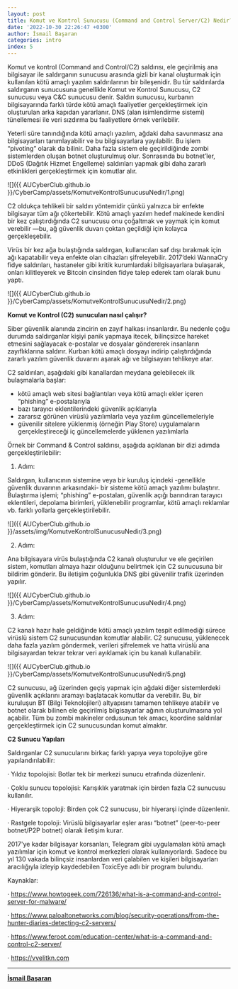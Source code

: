 ```yaml
---
layout: post
title: Komut ve Kontrol Sunucusu (Command and Control Server/C2) Nedir?
date: '2022-10-30 22:26:47 +0300'
author: İsmail Başaran
categories: intro
index: 5
---
```


Komut ve kontrol (Command and Control/C2) saldırısı, ele geçirilmiş ana bilgisayar ile saldırganın sunucusu arasında gizli bir kanal oluşturmak için kullanılan kötü amaçlı yazılım saldırılarının bir bileşenidir. Bu tür saldırılarda saldırganın sunucusuna genellikle Komut ve Kontrol Sunucusu, C2 sunucusu veya C&C sunucusu denir. Saldırı sunucusu, kurbanın bilgisayarında farklı türde kötü amaçlı faaliyetler gerçekleştirmek için oluşturulan arka kapıdan yararlanır. DNS (alan isimlendirme sistemi) tünellemesi ile veri sızdırma bu faaliyetlere örnek verilebilir.

Yeterli süre tanındığında kötü amaçlı yazılım, ağdaki daha savunmasız ana bilgisayarları tanımlayabilir ve bu bilgisayarlara yayılabilir. Bu işlem “pivoting” olarak da bilinir. Daha fazla sistem ele geçirildiğinde zombi sistemlerden oluşan botnet oluşturulmuş olur. Sonrasında bu botnet’ler, DDoS (Dağıtık Hizmet Engelleme) saldırıları yapmak gibi daha zararlı etkinlikleri gerçekleştirmek için komutlar alır.

![]({{ AUCyberClub.github.io }}/CyberCamp/assets/KomutveKontrolSunucusuNedir/1.png)

C2 oldukça tehlikeli bir saldırı yöntemidir çünkü yalnızca bir enfekte bilgisayar tüm ağı çökertebilir. Kötü amaçlı yazılım hedef makinede kendini bir kez çalıştırdığında C2 sunucusu onu çoğaltmak ve yaymak için komut verebilir —bu, ağ güvenlik duvarı çoktan geçildiği için kolayca gerçekleşebilir.

Virüs bir kez ağa bulaştığında saldırgan, kullanıcıları saf dışı bırakmak için ağı kapatabilir veya enfekte olan cihazları şifreleyebilir. 2017’deki WannaCry fidye saldırıları, hastaneler gibi kritik kurumlardaki bilgisayarlara bulaşarak, onları kilitleyerek ve Bitcoin cinsinden fidye talep ederek tam olarak bunu yaptı.

![]({{ AUCyberClub.github.io }}/CyberCamp/assets/KomutveKontrolSunucusuNedir/2.png)

**Komut ve Kontrol (C2) sunucuları nasıl çalışır?**

Siber güvenlik alanında zincirin en zayıf halkası insanlardır. Bu nedenle çoğu durumda saldırganlar kişiyi panik yapmaya itecek, bilinçsizce hareket etmesini sağlayacak e-postalar ve dosyalar göndererek insanların zayıflıklarına saldırır. Kurban kötü amaçlı dosyayı indirip çalıştırdığında zararlı yazılım güvenlik duvarını aşarak ağı ve bilgisayarı tehlikeye atar.

C2 saldırıları, aşağıdaki gibi kanallardan meydana gelebilecek ilk bulaşmalarla başlar:

- kötü amaçlı web sitesi bağlantıları veya kötü amaçlı ekler içeren “phishing” e-postalarıyla
- bazı tarayıcı eklentilerindeki güvenlik açıklarıyla
- zararsız görünen virüslü yazılımlarla veya yazılım güncellemeleriyle
- güvenilir sitelere yüklenmiş (örneğin Play Store) uygulamaların gerçekleştireceği iç güncellemelerde yüklenen yazılımlarla

Örnek bir Command & Control saldırısı, aşağıda açıklanan bir dizi adımda gerçekleştirilebilir:

1. Adım:

Saldırgan, kullanıcının sistemine veya bir kuruluş içindeki -genellikle güvenlik duvarının arkasındaki- bir sisteme kötü amaçlı yazılımı bulaştırır. Bulaştırma işlemi; “phishing” e-postaları, güvenlik açığı barındıran tarayıcı eklentileri, depolama birimleri, yüklenebilir programlar, kötü amaçlı reklamlar vb. farklı yollarla gerçekleştirilebilir.

![]({{ AUCyberClub.github.io }}/assets/img/KomutveKontrolSunucusuNedir/3.png)

2. Adım:

Ana bilgisayara virüs bulaştığında C2 kanalı oluşturulur ve ele geçirilen sistem, komutları almaya hazır olduğunu belirtmek için C2 sunucusuna bir bildirim gönderir. Bu iletişim çoğunlukla DNS gibi güvenilir trafik üzerinden yapılır.

![]({{ AUCyberClub.github.io }}/CyberCamp/assets/KomutveKontrolSunucusuNedir/4.png)

3. Adım:

C2 kanalı hazır hale geldiğinde kötü amaçlı yazılım tespit edilmediği sürece virüslü sistem C2 sunucusundan komutlar alabilir. C2 sunucusu, yüklenecek daha fazla yazılım göndermek, verileri şifrelemek ve hatta virüslü ana bilgisayardan tekrar tekrar veri ayıklamak için bu kanalı kullanabilir.

![]({{ AUCyberClub.github.io }}/CyberCamp/assets/KomutveKontrolSunucusuNedir/5.png)

C2 sunucusu, ağ üzerinden geçiş yapmak için ağdaki diğer sistemlerdeki güvenlik açıklarını aramayı başlatacak komutlar da verebilir. Bu, bir kuruluşun BT (Bilgi Teknolojileri) altyapısını tamamen tehlikeye atabilir ve botnet olarak bilinen ele geçirilmiş bilgisayarlar ağının oluşturulmasına yol açabilir. Tüm bu zombi makineler ordusunun tek amacı, koordine saldırılar gerçekleştirmek için C2 sunucusundan komut almaktır.

**C2 Sunucu Yapıları**

Saldırganlar C2 sunucularını birkaç farklı yapıya veya topolojiye göre yapılandırılabilir:

· Yıldız topolojisi: Botlar tek bir merkezi sunucu etrafında düzenlenir.

· Çoklu sunucu topolojisi: Karışıklık yaratmak için birden fazla C2 sunucusu kullanılır.

· Hiyerarşik topoloji: Birden çok C2 sunucusu, bir hiyerarşi içinde düzenlenir.

· Rastgele topoloji: Virüslü bilgisayarlar eşler arası “botnet” (peer-to-peer botnet/P2P botnet) olarak iletişim kurar.

2017'ye kadar bilgisayar korsanları, Telegram gibi uygulamaları kötü amaçlı yazılımlar için komut ve kontrol merkezleri olarak kullanıyorlardı. Sadece bu yıl 130 vakada bilinçsiz insanlardan veri çalabilen ve kişileri bilgisayarları aracılığıyla izleyip kaydedebilen ToxicEye adlı bir program bulundu.



Kaynaklar:

· https://www.howtogeek.com/726136/what-is-a-command-and-control-server-for-malware/

· https://www.paloaltonetworks.com/blog/security-operations/from-the-hunter-diaries-detecting-c2-servers/

· https://www.feroot.com/education-center/what-is-a-command-and-control-c2-server/

· https://vvelitkn.com

---
**[İsmail Başaran](https://www.linkedin.com/in/ismail-ba%C5%9Faran-063000256/)**